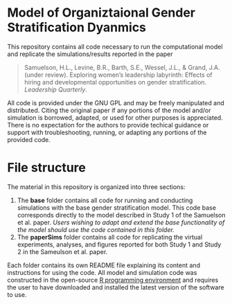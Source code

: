 # Model of Organiztaional Gender Stratification Dyanmics
This repository contains all code necessary to run the computational model and replicate the simulations/results reported in the paper 
> Samuelson, H.L., Levine, B.R., Barth, S.E., Wessel, J.L., & Grand, J.A. (under review). Exploring women’s leadership labyrinth: Effects of hiring and developmental opportunities on gender stratification. *Leadership Quarterly*.

All code is provided under the GNU GPL and may be freely manipulated and distributed. Citing the original paper if any portions of the model and/or simulation is borrowed, adapted, or used for other purposes is appreciated. There is no expectation for the authors to provide techical guidance or support with troubleshooting, running, or adapting any portions of the provided code.

# File structure
The material in this repository is organized into three sections:
1. The **base** folder contains all code for running and conducting simulations with the base gender stratification model. This code base  corresponds directly to the model described in Study 1 of the Samuelson et al. paper. *Users wishing to adapt and extend the base functionality of the model should use the code contained in this folder.*
2. The **paperSims** folder contains all code for replicating the virtual experiments, analyses, and figures reported for both Study 1 and Study 2 in the Sameulson et al. paper.

Each folder contains its own README file explaining its content and instructions for using the code. All model and simulation code was constructed in the open-source [R programming environment](https://cran.r-project.org/) and requires the user to have downloaded and installed the latest version of the software to use.
